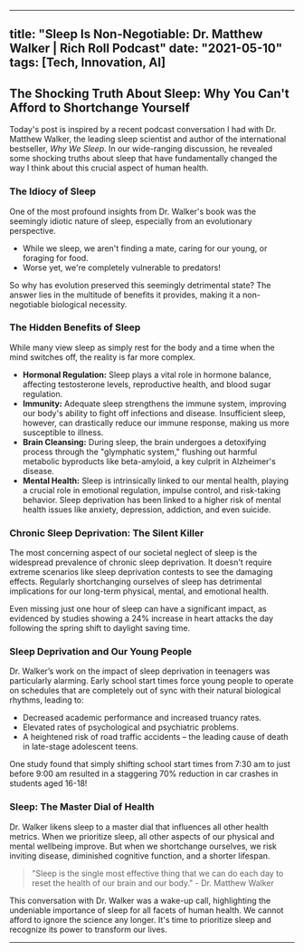 
---
title: "Sleep Is Non-Negotiable: Dr. Matthew Walker | Rich Roll Podcast"
date: "2021-05-10"
tags: [Tech, Innovation, AI]
---

## The Shocking Truth About Sleep: Why You Can't Afford to Shortchange Yourself

Today's post is inspired by a recent podcast conversation I had with Dr. Matthew Walker, the leading sleep scientist and author of the international bestseller, *Why We Sleep*. In our wide-ranging discussion, he revealed some shocking truths about sleep that have fundamentally changed the way I think about this crucial aspect of human health. 

### The Idiocy of Sleep

One of the most profound insights from Dr. Walker's book was the seemingly idiotic nature of sleep, especially from an evolutionary perspective. 

* While we sleep, we aren't finding a mate, caring for our young, or foraging for food. 
* Worse yet, we're completely vulnerable to predators!

So why has evolution preserved this seemingly detrimental state? The answer lies in the multitude of benefits it provides, making it a non-negotiable biological necessity.

### The Hidden Benefits of Sleep

While many view sleep as simply rest for the body and a time when the mind switches off, the reality is far more complex. 

* **Hormonal Regulation:** Sleep plays a vital role in hormone balance, affecting testosterone levels, reproductive health, and blood sugar regulation. 
* **Immunity:** Adequate sleep strengthens the immune system, improving our body's ability to fight off infections and disease. Insufficient sleep, however, can drastically reduce our immune response, making us more susceptible to illness.
* **Brain Cleansing:** During sleep, the brain undergoes a detoxifying process through the "glymphatic system," flushing out harmful metabolic byproducts like beta-amyloid, a key culprit in Alzheimer's disease.
* **Mental Health:** Sleep is intrinsically linked to our mental health, playing a crucial role in emotional regulation, impulse control, and risk-taking behavior. Sleep deprivation has been linked to a higher risk of mental health issues like anxiety, depression, addiction, and even suicide.

### Chronic Sleep Deprivation: The Silent Killer

The most concerning aspect of our societal neglect of sleep is the widespread prevalence of chronic sleep deprivation. It doesn't require extreme scenarios like sleep deprivation contests to see the damaging effects. Regularly shortchanging ourselves of sleep has detrimental implications for our long-term physical, mental, and emotional health.  

Even missing just one hour of sleep can have a significant impact, as evidenced by studies showing a 24% increase in heart attacks the day following the spring shift to daylight saving time. 

### Sleep Deprivation and Our Young People

Dr. Walker’s work on the impact of sleep deprivation in teenagers was particularly alarming. Early school start times force young people to operate on schedules that are completely out of sync with their natural biological rhythms, leading to:

* Decreased academic performance and increased truancy rates.
* Elevated rates of psychological and psychiatric problems.
* A heightened risk of road traffic accidents – the leading cause of death in late-stage adolescent teens. 

One study found that simply shifting school start times from 7:30 am to just before 9:00 am resulted in a staggering 70% reduction in car crashes in students aged 16-18!

### Sleep: The Master Dial of Health

Dr. Walker likens sleep to a master dial that influences all other health metrics. When we prioritize sleep, all other aspects of our physical and mental wellbeing improve. But when we shortchange ourselves, we risk inviting disease, diminished cognitive function, and a shorter lifespan. 

>"Sleep is the single most effective thing that we can do each day to reset the health of our brain and our body." - Dr. Matthew Walker


This conversation with Dr. Walker was a wake-up call, highlighting the undeniable importance of sleep for all facets of human health. We cannot afford to ignore the science any longer. It's time to prioritize sleep and recognize its power to transform our lives.

---
        